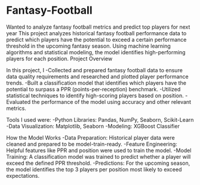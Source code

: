 # Fantasy-Football
Wanted to analyze fantasy football metrics and predict top players for next year
This project analyzes historical fantasy football performance data to predict which players have the potential to exceed a certain performance threshold in the upcoming fantasy season. Using machine learning algorithms and statistical modeling, the model identifies high-performing players for each position.
 Project Overview

In this project, I 
-Collected and prepared fantasy football data to ensure data quality requirements and 
researched and plotted player performance trends.
-Built a classification model that identifies which players have the potential to surpass a PPR (points-per-reception) benchmark.
-Utilized statistical techniques to identify high-scoring players based on position.
-Evaluated the performance of the model using accuracy and other relevant metrics.

Tools I used were:
-Python Libraries: Pandas, NumPy, Seaborn, Scikit-Learn
-Data Visualization: Matplotlib, Seaborn
-Modeling: XGBoost Classifier 

How the Model Works
-Data Preparation: Historical player data were cleaned and prepared to be model-train-ready.
-Feature Engineering: Helpful features like PPR and position were used to train the model.
-Model Training: A classification model was trained to predict whether a player will exceed the defined PPR threshold.
-Predictions: For the upcoming season, the model identifies the top 3 players per position most likely to exceed expectations.
